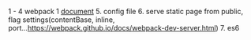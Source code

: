1 - 4 webpack 1 [document](https://webpack.github.io/docs/tutorials/getting-started/)
5. config file
6. serve static page from public, flag settings(contentBase, inline, port...https://webpack.github.io/docs/webpack-dev-server.html)
7. es6
